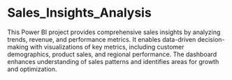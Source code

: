 # Sales_Insights_Analysis
This Power BI project provides comprehensive sales insights by analyzing trends, revenue, and performance metrics. It enables data-driven decision-making with visualizations of key metrics, including customer demographics, product sales, and regional performance. The dashboard enhances understanding of sales patterns and identifies areas for growth and optimization.
